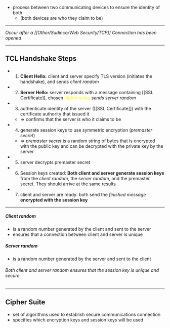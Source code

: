 - process between two communicating devices to ensure the identity of both 
	- (both devices are who they claim to be)

---

*Occur after a [[Other/Sudinco/Web Security/TCP]] Connection has been opened* 

---
## TCL Handshake Steps 
- 1. **Client Hello:** client and server specify TLS version (initiates the handshake), and sends *client random* 
- 2.  **Server Hello:** server responds with a message containing [[SSL Certificate]], chosen <span style="color:#ffff00">cipher suite,</span> *sends server random* 

- 3. authenticate identity of the server ([[SSL Certificate]]) with the certificate authority that issued it 
	- => confirms that the server is who it claims to be
- 4. generate session keys to use symmetric encryption  (*premaster secret*)
	- => *premaster secret* is a random string of bytes that is encrypted with the public key and can be decrypted with the private key by the server
- 5. server decrypts premaster secret 
- 6. Session keys created: **Both client and server generate session keys** from the *client random*, the *server random*, and the premaster secret. They should arrive at the same results
- 7. client and server are ready: both send the *finished message* **encrypted with the session key**
---


##### Client random 
- is a random number generated by the client and sent to the server
- ensures that a connection between client and server is unique
##### Server random 
- is a random number generated by the server and sent to the client 

###### Both client and server random ensures that the session key is unique and secure 

---
## Cipher Suite 
- set of algorithms used to establish secure communications connection 
- specifies which encryption keys and session keys will be used 